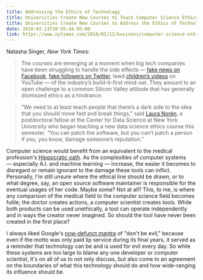 ```yaml
---
title: Addressing the Ethics of Technology
title: Universities Create New Courses to Teach Computer Science Ethics
title: Universities Create New Courses to Address the Ethics of Technology
date: 2018-02-13T20:55:44-05:00
link: https://www.nytimes.com/2018/02/12/business/computer-science-ethics-courses.html
---
```

Natasha Singer, *New York Times*: 

> The courses are emerging at a moment when big tech companies have been struggling to handle the side effects — [fake news on Facebook](https://www.nytimes.com/2017/10/02/technology/facebook-russia-ads-.html), [fake followers on Twitter](https://www.nytimes.com/interactive/2018/01/27/technology/social-media-bots.html), lewd [children’s videos](https://www.nytimes.com/2017/11/04/business/media/youtube-kids-paw-patrol.html) on YouTube — of the industry’s build-it-first mind-set. They amount to an open challenge to a common Silicon Valley attitude that has generally dismissed ethics as a hindrance.

> “We need to at least teach people that there’s a dark side to the idea that you should move fast and break things,” said [Laura Norén](https://as.nyu.edu/content/nyu-as/as/faculty/LauraNoren.html), a postdoctoral fellow at the Center for Data Science at New York University who began teaching a new data science ethics course this semester. “You can patch the software, but you can’t patch a person if you, you know, damage someone’s reputation.”

Computer science would benefit from an equivalent to the medical profession's [Hippocratic oath]. As the complexities of computer systems — especially A.I. and machine learning — increase, the easier it becomes to disregard or remain ignorant to the damage these tools can inflict. Personally, I'm still unsure where the ethical line should be drawn, or to what degree, say, an open source software maintainer is responsible for the eventual usages of her code. Maybe some? Not at all? This, to me, is where any comparison of the medical field to the computer science field becomes futile; the doctor creates actions, a computer scientist  creates tools. While both products can be used unethically, a tool can operate independently and in ways the creator never imagined. So should the tool have never been created in the first place?   

I always liked Google's [now-defunct mantra][goog] of "don't be evil," because even if the motto was only paid lip service during its final years, it served as a reminder that technology can be and is used for evil every day. So while these systems are too large to blame any one developer or computer scientist, it's on all of us to not only discuss, but also come to an agreement on the boundaries of what this technology should do and how wide-ranging its influence should be.   

[hippocratic oath]: https://en.wikipedia.org/wiki/Hippocratic_Oath
[goog]: https://www.washingtonpost.com/news/morning-mix/wp/2015/10/05/alphabet-now-googles-overlord-ditches-dont-be-evil-in-favor-of-do-the-right-thing/